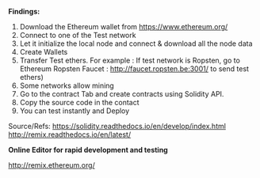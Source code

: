 **Findings:**

1. Download the Ethereum wallet from https://www.ethereum.org/
2. Connect to one of the Test network
3. Let it initialize the local node and connect & download all the node data
4. Create Wallets
5. Transfer Test ethers. For example : If test network is Ropsten,  go to Ethereum Ropsten Faucet : http://faucet.ropsten.be:3001/  to send test ethers)
6. Some networks allow mining
7. Go to the contract Tab and create contracts using Solidity API.
8. Copy the source code in the contact 
9. You can test instantly and Deploy


Source/Refs:
https://solidity.readthedocs.io/en/develop/index.html
http://remix.readthedocs.io/en/latest/

**Online Editor for rapid development and testing**

http://remix.ethereum.org/

